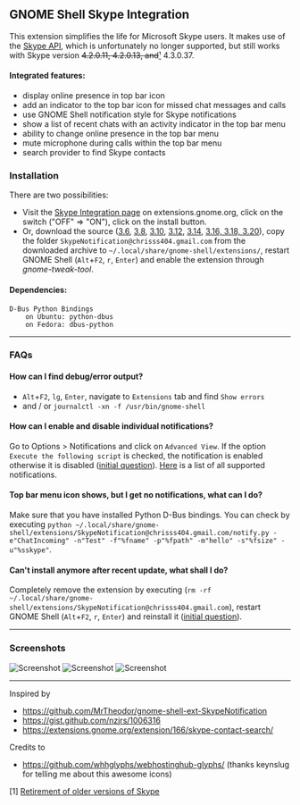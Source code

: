 ## GNOME Shell Skype Integration

This extension simplifies the life for Microsoft Skype users. It makes use of the [Skype API](https://github.com/chrisss404/gnome-shell-ext-SkypeNotification/raw/master/docs/Skype%20Developer%20-%20Skype%20Desktop%20API%20Reference%20Manual.pdf), which is unfortunately no longer supported, but still works with Skype version ~~4.2.0.11, 4.2.0.13, and~~[¹](http://community.skype.com/t5/Linux/Having-trouble-signing-in-Retirement-of-older-versions-of-Skype/td-p/3439685) 4.3.0.37.


#### Integrated features:

- display online presence in top bar icon
- add an indicator to the top bar icon for missed chat messages and calls
- use GNOME Shell notification style for Skype notifications
- show a list of recent chats with an activity indicator in the top bar menu
- ability to change online presence in the top bar menu
- mute microphone during calls within the top bar menu
- search provider to find Skype contacts


### Installation

There are two possibilities:

- Visit the [Skype Integration page](https://extensions.gnome.org/extension/696/skype-integration/) on extensions.gnome.org, click on the switch ("OFF" => "ON"), click on the install button.
- Or, download the source ([3.6](https://github.com/chrisss404/gnome-shell-ext-SkypeNotification/archive/3.6.zip), [3.8](https://github.com/chrisss404/gnome-shell-ext-SkypeNotification/archive/3.8.zip), [3.10](https://github.com/chrisss404/gnome-shell-ext-SkypeNotification/archive/3.10.zip), [3.12](https://github.com/chrisss404/gnome-shell-ext-SkypeNotification/archive/3.12.zip), [3.14](https://github.com/chrisss404/gnome-shell-ext-SkypeNotification/archive/3.14.zip), [3.16, 3.18, 3.20](https://github.com/chrisss404/gnome-shell-ext-SkypeNotification/archive/master.zip)), copy the folder `SkypeNotification@chrisss404.gmail.com` from the downloaded archive to `~/.local/share/gnome-shell/extensions/`, restart GNOME Shell (`Alt`+`F2`, `r`, `Enter`) and enable the extension through *gnome-tweak-tool*.

#### Dependencies:
    
    D-Bus Python Bindings
        on Ubuntu: python-dbus
        on Fedora: dbus-python

----

### FAQs

#### How can I find debug/error output?

- `Alt`+`F2`, `lg`, `Enter`, navigate to `Extensions` tab and find `Show errors`
-  and / or `journalctl -xn -f /usr/bin/gnome-shell`

#### How can I enable and disable individual notifications?

Go to Options > Notifications and click on `Advanced View`. If the option `Execute the following script` is checked, the notification is enabled otherwise it is disabled ([initial question](https://github.com/chrisss404/gnome-shell-ext-SkypeNotification/issues/9)). [Here](https://github.com/chrisss404/gnome-shell-ext-SkypeNotification/blob/master/SkypeNotification%40chrisss404.gmail.com/skypeConfig.js#L45) is a list of all supported notifications.


#### Top bar menu icon shows, but I get no notifications, what can I do?

Make sure that you have installed Python D-Bus bindings. You can check by executing `python ~/.local/share/gnome-shell/extensions/SkypeNotification@chrisss404.gmail.com/notify.py -e"ChatIncoming" -n"Test" -f"%fname" -p"%fpath" -m"hello" -s"%fsize" -u"%sskype"`.


#### Can't install anymore after recent update, what shall I do?

Completely remove the extension by executing (`rm -rf ~/.local/share/gnome-shell/extensions/SkypeNotification@chrisss404.gmail.com`), restart GNOME Shell (`Alt`+`F2`, `r`, `Enter`) and reinstall it ([initial question](https://github.com/chrisss404/gnome-shell-ext-SkypeNotification/issues/17)).

----

### Screenshots

![Screenshot](https://raw.github.com/chrisss404/gnome-shell-ext-SkypeNotification/master/data/screenshot1.jpg)
![Screenshot](https://raw.github.com/chrisss404/gnome-shell-ext-SkypeNotification/master/data/screenshot2.jpg)
![Screenshot](https://raw.github.com/chrisss404/gnome-shell-ext-SkypeNotification/master/data/settings.png)

----

Inspired by

- https://github.com/MrTheodor/gnome-shell-ext-SkypeNotification
- https://gist.github.com/nzjrs/1006316
- https://extensions.gnome.org/extension/166/skype-contact-search/

Credits to

- https://github.com/whhglyphs/webhostinghub-glyphs/ (thanks keynslug for telling me about this awesome icons)


[1] [Retirement of older versions of Skype](http://community.skype.com/t5/Linux/Having-trouble-signing-in-Retirement-of-older-versions-of-Skype/td-p/3439685)

